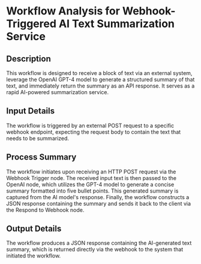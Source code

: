 # Workflow Analysis for Webhook-Triggered AI Text Summarization Service

## Description
This workflow is designed to receive a block of text via an external system, leverage the OpenAI GPT-4 model to generate a structured summary of that text, and immediately return the summary as an API response. It serves as a rapid AI-powered summarization service.

## Input Details
The workflow is triggered by an external POST request to a specific webhook endpoint, expecting the request body to contain the text that needs to be summarized.

## Process Summary
The workflow initiates upon receiving an HTTP POST request via the Webhook Trigger node. The received input text is then passed to the OpenAI node, which utilizes the GPT-4 model to generate a concise summary formatted into five bullet points. This generated summary is captured from the AI model's response. Finally, the workflow constructs a JSON response containing the summary and sends it back to the client via the Respond to Webhook node.

## Output Details
The workflow produces a JSON response containing the AI-generated text summary, which is returned directly via the webhook to the system that initiated the workflow.

